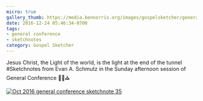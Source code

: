 ```yaml
---
micro: true
gallery_thumb: https://media.bennorris.org/images/gospelsketcher/general-conference/oct-2016/oct-16-5-schmutz.jpg
date: 2016-12-24 05:46:34-0700
tags:
- general conference
- sketchnotes
category: Gospel Sketcher
---
```


Jesus Christ, the Light of the world, is the light at the end of the tunnel
#Sketchnotes from Evan A. Schmutz in the Sunday afternoon session of General Conference ✍🏼⛪️

[![Oct 2016 general conference sketchnote 35](https://media.bennorris.org/images/gospelsketcher/general-conference/oct-2016/oct-16-5-schmutz.jpg)](https://media.bennorris.org/images/gospelsketcher/general-conference/oct-2016/oct-16-5-schmutz.jpg)